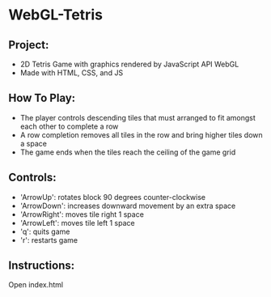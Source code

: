 # WebGL-Tetris

## Project:
- 2D Tetris Game with graphics rendered by JavaScript API WebGL
- Made with HTML, CSS, and JS

## How To Play:
- The player controls descending tiles that must arranged to fit amongst each other to complete a row
- A row completion removes all tiles in the row and bring higher tiles down a space
- The game ends when the tiles reach the ceiling of the game grid

## Controls:

- 'ArrowUp':   rotates block 90 degrees counter-clockwise
- 'ArrowDown':  increases downward movement by an extra space
- 'ArrowRight':  moves tile right 1 space
- 'ArrowLeft':   moves tile left 1 space
- 'q': quits game
- 'r': restarts game

## Instructions:
Open index.html


